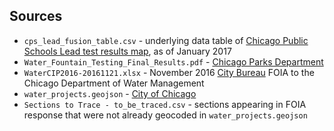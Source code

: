 ## Sources
* `cps_lead_fusion_table.csv` - underlying data table of [Chicago Public Schools Lead test results map](http://cps.edu/ScriptLibrary/MAP-LeadTesting/index.html), as of January 2017
* `Water_Fountain_Testing_Final_Results.pdf` - [Chicago Parks Department](http://www.chicagoparkdistrict.com/assets/1/7/Water_Fountain_Testing_Final_Results.pdf)
* `WaterCIP2016-20161121.xlsx` - November 2016 [City Bureau](http://www.citybureau.org/#our-newsroom) FOIA to the Chicago Department of Water Management
* `water_projects.geojson` - [City of Chicago](http://gisapps.cityofchicago.org/arcgis/rest/services/ExternalApps/CDOT_Resolution/MapServer/32)
* `Sections to Trace - to_be_traced.csv` - sections appearing in FOIA response that were not already geocoded in `water_projects.geojson`
